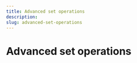 ```yaml
---
title: Advanced set operations
description: 
slug: advanced-set-operations
---
```


# Advanced set operations

